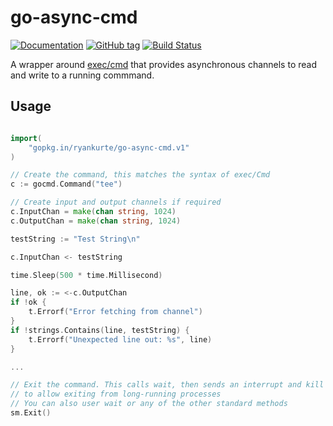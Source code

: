 # go-async-cmd

[![Documentation](https://img.shields.io/badge/docs-godoc-blue.svg)](https://godoc.org/github.com/ryankurte/go-async-cmd)
[![GitHub tag](https://img.shields.io/github/tag/ryankurte/go-async-cmd.svg)](https://github.com/ryankurte/go-async-cmd)
[![Build Status](https://travis-ci.org/ryankurte/go-async-cmd.svg?branch=master)](https://travis-ci.org/ryankurte/go-async-cmd)

A wrapper around [exec/cmd](https://golang.org/pkg/os/exec/#Command) that provides asynchronous channels to read and write to a running commmand.


## Usage

```go

import(
    "gopkg.in/ryankurte/go-async-cmd.v1"
)

// Create the command, this matches the syntax of exec/Cmd
c := gocmd.Command("tee")

// Create input and output channels if required
c.InputChan = make(chan string, 1024)
c.OutputChan = make(chan string, 1024)

testString := "Test String\n"

c.InputChan <- testString

time.Sleep(500 * time.Millisecond)

line, ok := <-c.OutputChan
if !ok {
    t.Errorf("Error fetching from channel")
}
if !strings.Contains(line, testString) {
    t.Errorf("Unexpected line out: %s", line)
}

...

// Exit the command. This calls wait, then sends an interrupt and kill at predefined intervals
// to allow exiting from long-running processes
// You can also user wait or any of the other standard methods
sm.Exit()

```